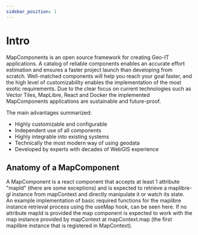 ```yaml
---
sidebar_position: 1
---
```

# Intro 

MapComponents is an open source framework for creating Geo-IT applications.
A catalog of reliable components enables an accurate effort estimation and ensures a faster project launch than developing from scratch.
Well-matched components will help you reach your goal faster, and the high level of customizability enables the implementation of the most exotic requirements.
Due to the clear focus on current technologies such as Vector Tiles, MapLibre, React and Docker the implemented MapComponents applications are sustainable and future-proof.

The main advantages summarized:

- Highly customizable and configurable
- Independent use of all components
- Highly integrable into existing systems
- Technically the most modern way of using geodata
- Developed by experts with decades of WebGIS experience


## Anatomy of a MapComponent

A MapComponent is a react component that accepts at least 1 attribute "mapId" (there are some exceptions) and is expected to retrieve a maplibre-gl instance from mapContext and directly manipulate it or watch its state. An example implementation of basic required functions for the maplibre instance retrieval process using the useMap hook, can be seen here. If no attribute mapId is provided the map component is expected to work with the map instance provided by mapContext at mapContext.map (the first maplibre instance that is registered in MapContext).
